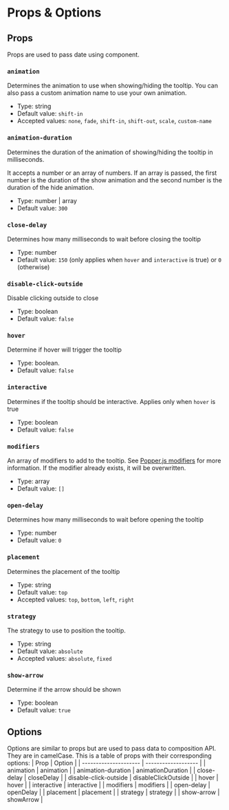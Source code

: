 # Props & Options

## Props

Props are used to pass date using component.

### `animation`

Determines the animation to use when showing/hiding the tooltip.
You can also pass a custom animation name to use your own animation.

- Type: string
- Default value: `shift-in`
- Accepted values: `none`, `fade`, `shift-in`, `shift-out`, `scale`, `custom-name`

### `animation-duration`

Determines the duration of the animation of showing/hiding the tooltip in milliseconds.

It accepts a number or an array of numbers. If an array is passed,
the first number is the duration of the show animation and the second number is the duration of the hide animation.

- Type: number | array
- Default value: `300`

### `close-delay`

Determines how many milliseconds to wait before closing the tooltip

- Type: number
- Default value: `150` (only applies when `hover` and `interactive` is true) or `0` (otherwise)

### `disable-click-outside`

Disable clicking outside to close

- Type: boolean
- Default value: `false`

### `hover`

Determine if hover will trigger the tooltip

- Type: boolean.
- Default value: `false`

### `interactive`

Determines if the tooltip should be interactive. Applies only when `hover` is true

- Type: boolean
- Default value: `false`

### `modifiers`

An array of modifiers to add to the tooltip. See [Popper.js modifiers](https://popper.js.org/popper-documentation.html#modifiers) for more information.
If the modifier already exists, it will be overwritten.

- Type: array
- Default value: `[]`

### `open-delay`

Determines how many milliseconds to wait before opening the tooltip

- Type: number
- Default value: `0`

### `placement`

Determines the placement of the tooltip

- Type: string
- Default value: `top`
- Accepted values: `top`, `bottom`, `left`, `right`

### `strategy`

The strategy to use to position the tooltip.

- Type: string
- Default value: `absolute`
- Accepted values: `absolute`, `fixed`

### `show-arrow`

Determine if the arrow should be shown

- Type: boolean
- Default value: `true`

## Options

Options are similar to props but are used to pass data to composition API. They are in camelCase. This is a table of props with their corresponding options:
| Prop                  | Option              |
| --------------------- | ------------------- |
| animation             | animation           |
| animation-duration    | animationDuration   |
| close-delay           | closeDelay          |
| disable-click-outside | disableClickOutside |
| hover                 | hover               |
| interactive           | interactive         |
| modifiers             | modifiers           |
| open-delay            | openDelay           |
| placement             | placement           |
| strategy              | strategy            |
| show-arrow            | showArrow           |
